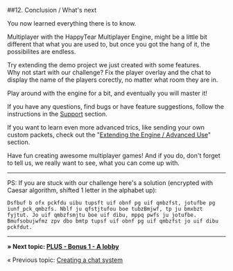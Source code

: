 ##12. Conclusion / What's next

You now learned everything there is to know.

Multiplayer with the HappyTear Multiplayer Engine, might be a little bit different that what you are used to, but once you got the hang of it, the possibilites are endless.

Try extending the demo project we just created with some features.  
Why not start with our challenge? Fix the player overlay and the chat to display the name of the players corectly, no matter what room they are in.

Play around with the engine for a bit, and eventually you will master it!

If you have any questions, find bugs or have feature suggestions, follow the instructions in the [Support](index/#support) section.

If you want to learn even more advanced trics, like sending your own custom packets, check out the "[Extending the Engine / Advanced Use](more/extending)" section.

Have fun creating awesome multiplayer games! And if you do, don't forget to  tell us, we really want to see, what you can come up with.

---

PS: If you are stuck with our challenge here's a solution (encrypted with Caesar algorithm, shifted 1 letter in the alphabet up):

```
Dsfbuf b ofx pckfdu uibu tupsft uif obnf pg uif qmbzfst, jotufbe pg iunf_pck_qmbzfs. Nblf ju qfstjtufou boe tubzBmjwf, tp ju bmxbzt fyjtut. Jo uif qmbzfsmjtu boe uif dibu, mppq pwfs ju jotufbe. Bmufsobujwfmz zpv dbo bmtp tupsf uif obnf pg uif qmbzfst jo uif dibu pckfdut.
```

---

**» Next topic: [PLUS - Bonus 1 - A lobby](./13_lobby)**

« Previous topic: [Creating a chat system](./11_chat)